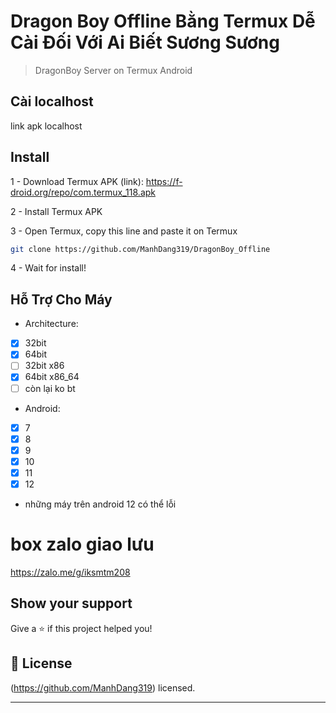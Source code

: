 # Dragon Boy Offline Bằng Termux Dễ Cài Đối Với Ai Biết Sương Sương


 
> DragonBoy Server on Termux Android


## Cài localhost 
link apk localhost 
## Install
 
1 - Download Termux APK (link): 
https://f-droid.org/repo/com.termux_118.apk

2 - Install Termux APK

3 - Open Termux, copy this line and paste it on Termux

```bash
git clone https://github.com/ManhDang319/DragonBoy_Offline
```

4 - Wait for install!
 

## Hỗ Trợ Cho Máy
- Architecture:
- [x] 32bit 
- [x] 64bit 
- [ ] 32bit x86
- [x] 64bit x86_64
- [ ] còn lại ko bt

- Android:
- [x] 7
- [x] 8
- [x] 9
- [x] 10
- [x] 11
- [x] 12 
- những máy trên android 12 có thể lỗi



# box zalo giao lưu 

https://zalo.me/g/iksmtm208
## Show your support

Give a ⭐️ if this project helped you!

## 📝 License

(https://github.com/ManhDang319) licensed.

***
